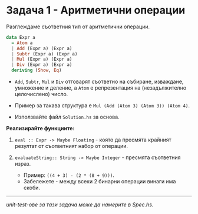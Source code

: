 # Задача 1 - Аритметични операции

Разглеждаме съответния тип от аритметични операции.

```hs
data Еxpr a
  = Atom a
  | Add (Еxpr a) (Еxpr a)
  | Subtr (Еxpr a) (Еxpr a)
  | Mul (Еxpr a) (Еxpr a)
  | Div (Еxpr a) (Еxpr a)
  deriving (Show, Eq)
```

- `Add`, `Subtr`, `Mul` и `Div` отговарят съответно на събиране, изваждане, умножение и деление, а `Atom` е репрезентация на (незадължително целочислено) число.

- Пример за такава структура е `Mul (Add (Atom 3) (Atom 3)) (Atom 4)`.

- Използвайте файл `Solution.hs` за основа.

**Реализирайте функциите:**

1. `eval :: Еxpr -> Maybe Floating` - която да пресмята крайният резултат от съответният набор от операции.

2. `evaluateString:: String -> Maybe Integer` - пресмята съответния израз.
   - Пример: `((4 + 3) - (2 * (8 + 9)))`.
   - Забележете - между всеки 2 бинарни операции винаги има скоби.

---

_unit-test-ове за тази задача може да намерите в Spec.hs._

